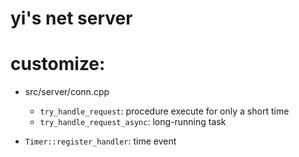 # yi's net server

# customize:
* src/server/conn.cpp
    * ```try_handle_request```: procedure execute for only a short time
    * ```try_handle_request_async```: long-running task

* ```Timer::register_handler```: time event
